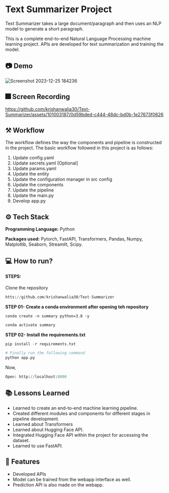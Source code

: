 
# Text Summarizer Project

Text Summarizer takes a large document/paragraph and then uses an NLP model to generate a short paragraph.

This is a complete end-to-end Natural Language Processing machine learning project. APIs are developed for text summarization and training the model.

## 📷 Demo
![Screenshot 2023-12-25 184236](https://github.com/krishanwalia30/Text-Summarizer/assets/101003187/b1b3a403-bef0-493b-9eca-018358e78666)

## 🎆 Screen Recording
https://github.com/krishanwalia30/Text-Summarizer/assets/101003187/0d59bded-c444-48dc-bd0b-1e27673f0626



## ⚒️ Workflow

The workflow defines the way the components and pipeline is constructed in the project. The basic workflow followed in this project is as follows:

1. Update config.yaml
2. Update secrets.yaml [Optional]
3. Update params.yaml
4. Update the entity
5. Update the configuration manager in src config
6. Update the components
7. Update the pipeline
8. Update the main.py
9. Develop app.py



## ⚙️ Tech Stack

**Programming Language:** Python

**Packages used:** Pytorch, FastAPI, Transformers, Pandas, Numpy, Matplotlib, Seaborn, Streamlit, Scipy.



## 💻 How to run?

#### STEPS:

Clone the repository
```python
htts://github.com/krishanwalia30/Text-Summarizer
```

**STEP 01- Create a conda environment after opening teh repository**

```
conda create -n summary python=3.8 -y
```
```python
conda activate summary
```

**STEP 02- Install the requirements.txt**

```python
pip install -r requirements.txt
```
```py
# Finally run the following command
python app.py
```
Now,

```python
Open: http://localhost:8000
```


## 📚  Lessons Learned

* Learned to create an end-to-end machine learning pipeline.
* Created different modules and components for different stages in pipeline development.
* Learned about Transformers
* Learned about Hugging Face API.
* Integrated Hugging Face API within the project for accessing the dataset.
* Learned to use FastAPI.


## 🧮 Features

- Developed APIs
- Model can be trained from the webapp interface as well.
- Prediction API is also made on the webapp.
